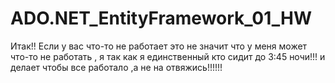 # ADO.NET_EntityFramework_01_HW
Итак!! Если у вас что-то не работает это не значит что у меня может что-то не работать , я так как я единственный кто сидит до 3:45 ночи!!! и делает чтобы все работало ,а не на отвяжись!!!!!!
